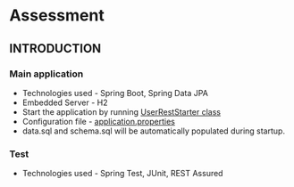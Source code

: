 # Assessment
## INTRODUCTION
### Main application
* Technologies used - Spring Boot, Spring Data JPA
* Embedded Server - H2
* Start the application by running [UserRestStarter class](src/main/java/com/ryan/reward/RewardApplication.java)
* Configuration file - [application.properties](src/main/resources/application.properties)
* data.sql and schema.sql will be automatically populated during startup.

### Test
* Technologies used - Spring Test, JUnit, REST Assured
